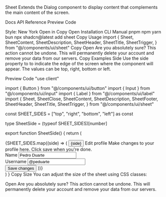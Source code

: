 Sheet
Extends the Dialog component to display content that complements the main content of the screen.

Docs
API Reference
Preview
Code

Style:
New York
Open in
Copy
Open
Installation
CLI
Manual
pnpm
npm
yarn
bun
npx shadcn@latest add sheet
Copy
Usage
import {
  Sheet,
  SheetContent,
  SheetDescription,
  SheetHeader,
  SheetTitle,
  SheetTrigger,
} from "@/components/ui/sheet"
Copy
<Sheet>
  <SheetTrigger>Open</SheetTrigger>
  <SheetContent>
    <SheetHeader>
      <SheetTitle>Are you absolutely sure?</SheetTitle>
      <SheetDescription>
        This action cannot be undone. This will permanently delete your account
        and remove your data from our servers.
      </SheetDescription>
    </SheetHeader>
  </SheetContent>
</Sheet>
Copy
Examples
Side
Use the side property to <SheetContent /> to indicate the edge of the screen where the component will appear. The values can be top, right, bottom or left.

Preview
Code
"use client"
 
import { Button } from "@/components/ui/button"
import { Input } from "@/components/ui/input"
import { Label } from "@/components/ui/label"
import {
  Sheet,
  SheetClose,
  SheetContent,
  SheetDescription,
  SheetFooter,
  SheetHeader,
  SheetTitle,
  SheetTrigger,
} from "@/components/ui/sheet"
 
const SHEET_SIDES = ["top", "right", "bottom", "left"] as const
 
type SheetSide = (typeof SHEET_SIDES)[number]
 
export function SheetSide() {
  return (
    <div className="grid grid-cols-2 gap-2">
      {SHEET_SIDES.map((side) => (
        <Sheet key={side}>
          <SheetTrigger asChild>
            <Button variant="outline">{side}</Button>
          </SheetTrigger>
          <SheetContent side={side}>
            <SheetHeader>
              <SheetTitle>Edit profile</SheetTitle>
              <SheetDescription>
                Make changes to your profile here. Click save when you're done.
              </SheetDescription>
            </SheetHeader>
            <div className="grid gap-4 py-4">
              <div className="grid grid-cols-4 items-center gap-4">
                <Label htmlFor="name" className="text-right">
                  Name
                </Label>
                <Input id="name" value="Pedro Duarte" className="col-span-3" />
              </div>
              <div className="grid grid-cols-4 items-center gap-4">
                <Label htmlFor="username" className="text-right">
                  Username
                </Label>
                <Input id="username" value="@peduarte" className="col-span-3" />
              </div>
            </div>
            <SheetFooter>
              <SheetClose asChild>
                <Button type="submit">Save changes</Button>
              </SheetClose>
            </SheetFooter>
          </SheetContent>
        </Sheet>
      ))}
    </div>
  )
}
Copy
Size
You can adjust the size of the sheet using CSS classes:

<Sheet>
  <SheetTrigger>Open</SheetTrigger>
  <SheetContent className="w-[400px] sm:w-[540px]">
    <SheetHeader>
      <SheetTitle>Are you absolutely sure?</SheetTitle>
      <SheetDescription>
        This action cannot be undone. This will permanently delete your account
        and remove your data from our servers.
      </SheetDescription>
    </SheetHeader>
  </SheetContent>
</Sheet>